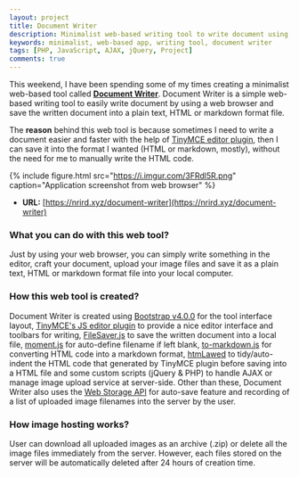 ```yaml
---
layout: project
title: Document Writer
description: Minimalist web-based writing tool to write document using web browser and save it as a plain text, HTML or markdown format file.
keywords: minimalist, web-based app, writing tool, document writer
tags: [PHP, JavaScript, AJAX, jQuery, Project]
comments: true
---
```


This weekend, I have been spending some of my times creating a minimalist web-based tool called [**Document Writer**](https://nrird.xyz/document-writer). Document Writer is a simple web-based writing tool to easily write document by using a web browser and save the written document into a plain text, HTML or markdown format file.

The **reason** behind this web tool is because sometimes I need to write a document easier and faster with the help of [TinyMCE editor plugin](https://www.tinymce.com/), then I can save it into the format I wanted (HTML or markdown, mostly), without the need for me to manually write the HTML code.

{% include figure.html src="https://i.imgur.com/3FRdl5R.png" caption="Application screenshot from web browser" %}

- **URL:** [https://nrird.xyz/document-writer](https://nrird.xyz/document-writer)

### What you can do with this web tool?

Just by using your web browser, you can simply write something in the editor, craft your document, upload your image files and save it as a plain text, HTML or markdown format file into your local computer.

### How this web tool is created?

Document Writer is created using [Bootstrap v4.0.0](https://getbootstrap.com/) for the tool interface layout, [TinyMCE's JS editor plugin](https://www.tinymce.com/) to provide a nice editor interface and toolbars for writing, [FileSaver.js](https://github.com/eligrey/FileSaver.js/) to save the written document into a local file, [moment.js](http://momentjs.com/) for auto-define filename if left blank, [to-markdown.js](https://github.com/domchristie/to-markdown) for converting HTML code into a markdown format, [htmLawed](http://www.bioinformatics.org/phplabware/internal_utilities/htmLawed/) to tidy/auto-indent the HTML code that generated by TinyMCE plugin before saving into a HTML file and some custom scripts (jQuery & PHP) to handle AJAX or manage image upload service at server-side. Other than these, Document Writer also uses the [Web Storage API](https://developer.mozilla.org/en-US/docs/Web/API/Web_Storage_API/Using_the_Web_Storage_API) for auto-save feature and recording of a list of uploaded image filenames into the server by the user.

### How image hosting works?

User can download all uploaded images as an archive (.zip) or delete all the image files immediately from the server. However, each files stored on the server will be automatically deleted after 24 hours of creation time.
